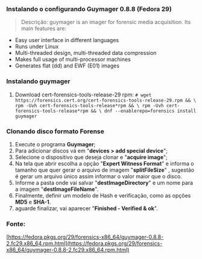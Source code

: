###  Instalando o configurando Guymager 0.8.8 (Fedora 29)

> Descrição: guymager is an imager for forensic media acquisition. Its
> main features are:

* Easy user interface in different languages
* Runs under Linux
* Multi-threaded design, multi-threaded data compression
* Makes full usage of multi-processor machines
* Generates flat (dd) and EWF (E01) images

### Instalando guymager
 1.  Download cert-forensics-tools-release-29 rpm:
    ```
    # wget https://forensics.cert.org/cert-forensics-tools-release-29.rpm && \
    rpm -Uvh cert-forensics-tools-release*rpm && \
    rpm -Uvh cert-forensics-tools-release*rpm && \
    dnf --enablerepo=forensics install guymager
    ```
### Clonando disco formato Forense
 1. Execute o programa **Guymager**;
 2. Para adicionar discos vá em "**devices > add special device**";
 3. Selecione o dispositivo que deseja clonar e "**acquire image**";
 4. Na tela que abrir escolha a opção "**Expert Witness Format**" e informa o tamanho que quer gerar o arquivo de imagem "**splitFileSize**" , sugestão é gerar um arquivo único assim informar o valor maior que o disco.
 5. Informe a pasta onde vai salvar "**destImageDirectory**" e um nome para a imagem  "**destImageFileName**".
 6. Finalmente, definir um modelo de Hash e verificação, como  as opções **MD5** e **SHA-1**.
 7. aguarde finalizar, vai aparecer "**Finished - 	Verified & ok**".

### Fonte:
[https://fedora.pkgs.org/29/forensics-x86_64/guymager-0.8.8-2.fc29.x86_64.rpm.html](https://fedora.pkgs.org/29/forensics-x86_64/guymager-0.8.8-2.fc29.x86_64.rpm.html)
